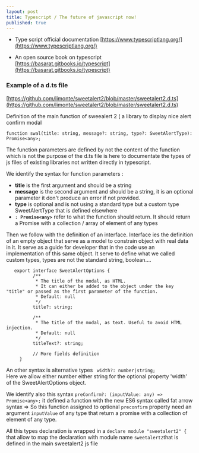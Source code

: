 ```yaml
---
layout: post
title: Typescript / The future of javascript now!
published: true
---
```


* Type script official documentation
[https://www.typescriptlang.org/](https://www.typescriptlang.org/)

* An open source book on typescript
[https://basarat.gitbooks.io/typescript](https://basarat.gitbooks.io/typescript)

### Example of a d.ts file

[https://github.com/limonte/sweetalert2/blob/master/sweetalert2.d.ts](https://github.com/limonte/sweetalert2/blob/master/sweetalert2.d.ts)

Definition of the main function of sweealert 2 ( a library to display nice alert confirm modal

```
function swal(title: string, message?: string, type?: SweetAlertType): Promise<any>;
```

The function parameters are defined by not the content of the function which is not the purpose of the d.ts file is here to documentate the types of js files of existing libraries not written directly in typescript. 

We identify the syntax for function parameters : 

* **title** is the first argument and should be a string 
* **message** is the second argument and should be a string, it is an optional parameter it don't produce an error if not provided. 
* **type** is optional and is not using a standard type but a custom type SweetAlertType that is defined elsewhere 
* **`: Promise<any>`** refer to what the function should return. It should return a Promise with a collection / array of element of any types

Then we follow with the definition of an interface. Interface ies the definition of an empty object that serve as a model to constrain object with real data in it. It serve as a guide for developer that in the code use an implementation of this same object. It serve to define what we called custom types, types are not the standard string, boolean....

       export interface SweetAlertOptions {
              /**
               * The title of the modal, as HTML.
               * It can either be added to the object under the key "title" or passed as the first parameter of the function.
               * Default: null
               */
              title?: string;

              /**
               * The title of the modal, as text. Useful to avoid HTML injection.
               * Default: null
               */
              titleText?: string;

              // More fields definition
         }
 
 An other syntax is alternative types
 ` width?: number|string;`    
 Here we allow either number either string for the optional property 'width' of the SweetAlertOptions object.
 
 
 We identify also this syntax 
`preConfirm?: (inputValue: any) => Promise<any>;`
it defined a function with the new ES6 syntax called fat arrow syntax => 
So this function assigned to optional `preconfirm` property need an argument `inputValue` of any type 
that return a promise with a collection of element of any type.

All this types declaration is wrapped in a 
`declare module "sweetalert2" {`  
that allow to map the declaration with module name `sweetalert2`that is defined in the main sweetalert2 js file
